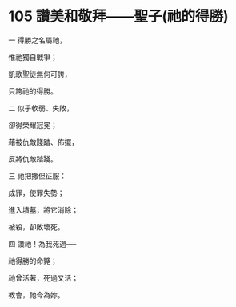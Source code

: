 # 105 讚美和敬拜——聖子(祂的得勝)

一 得勝之名屬祂，

惟祂獨自戰爭；

凱歌聖徒無何可誇，

只誇祂的得勝。

二 似乎軟弱、失敗，

卻得榮耀冠冕；

藉被仇敵踐踏、佈擺，

反將仇敵踏踐。

三 祂把撒但征服：

成罪，使罪失勢；

進入墳墓，將它消除；

被殺，卻敗壞死。

四 讚祂！為我死過──

祂得勝的命斃；

祂曾活著，死過又活；

教會，祂今為妳。

